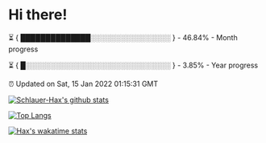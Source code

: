 # Hi there!

⏳ { ██████████████░░░░░░░░░░░░░░░░ } - 46.84% - Month progress

⏳ { █░░░░░░░░░░░░░░░░░░░░░░░░░░░░░ } - 3.85% - Year progress

⏰ Updated on Sat, 15 Jan 2022 01:15:31 GMT


[![Schlauer-Hax's github stats](https://github-readme-stats.vercel.app/api?username=Schlauer-Hax&show_icons=true&theme=dark&count_private=true)](https://github.com/Schlauer-Hax)


[![Top Langs](https://github-readme-stats.vercel.app/api/top-langs/?username=Schlauer-Hax&layout=compact&theme=dark)](https://github.com/Schlauer-Hax?tab=repositories)


[![Hax's wakatime stats](https://github-readme-stats.vercel.app/api/wakatime?username=Hax&theme=dark)](https://wakatime.com/@Hax)

